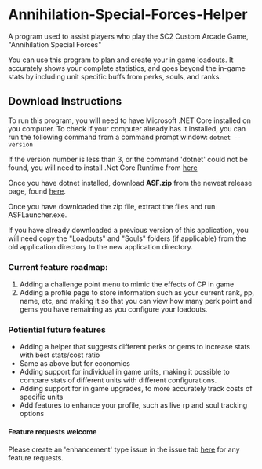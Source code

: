 # Annihilation-Special-Forces-Helper
A program used to assist players who play the SC2 Custom Arcade Game, "Annihilation Special Forces"

You can use this program to plan and create your in game loadouts. It accurately shows your complete statistics, and goes beyond the in-game stats by including unit specific buffs from perks, souls, and ranks.

## Download Instructions
To run this program, you will need to have Microsoft .NET Core installed on you computer. To check if your computer already has it installed, you can run the following command from a command prompt window:
`dotnet --version`

If the version number is less than 3, or the command 'dotnet' could not be found, you will need to install .Net Core Runtime from [here](https://dotnet.microsoft.com/download/dotnet-core/current/runtime)

Once you have dotnet installed, download <b>ASF.zip</b> from the newest release page, found [here](https://github.com/vbergaaa/Annihilation-Special-Forces-Helper/releases).

Once you have downloaded the zip file, extract the files and run ASFLauncher.exe.

If you have already downloaded a previous version of this application, you will need copy the "Loadouts" and "Souls" folders (if applicable) from the old application directory to the new application directory.

### Current feature roadmap:
1. Adding a challenge point menu to mimic the effects of CP in game
2. Adding a profile page to store information such as your current rank, pp, name, etc, and making it so that you can view how many perk point and gems you have remaining as you configure your loadouts.

### Potiential future features
- Adding a helper that suggests different perks or gems to increase stats with best stats/cost ratio
- Same as above but for economics
- Adding support for individual in game units, making it possible to compare stats of different units with different configurations.
- Adding support for in game upgrades, to more accurately track costs of specific units
- Add features to enhance your profile, such as live rp and soul tracking options

#### Feature requests welcome
Please create an 'enhancement' type issue in the issue tab [here](https://github.com/vbergaaa/Annihilation-Special-Forces-Helper/issues) for any feature requests.
